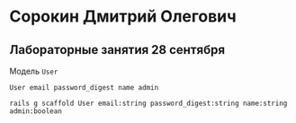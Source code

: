 # Сорокин Дмитрий Олегович

##  Лабораторные занятия 28 сентября

Модель `User`

~~~~
User email password_digest name admin
~~~~

~~~~
rails g scaffold User email:string password_digest:string name:string admin:boolean
~~~~
